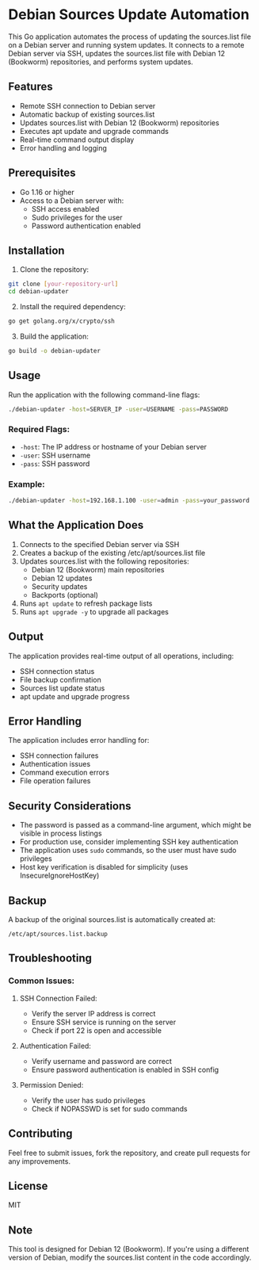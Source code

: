 # Debian Sources Update Automation

This Go application automates the process of updating the sources.list file on a Debian server and running system updates. It connects to a remote Debian server via SSH, updates the sources.list file with Debian 12 (Bookworm) repositories, and performs system updates.

## Features

- Remote SSH connection to Debian server
- Automatic backup of existing sources.list
- Updates sources.list with Debian 12 (Bookworm) repositories
- Executes apt update and upgrade commands
- Real-time command output display
- Error handling and logging

## Prerequisites

- Go 1.16 or higher
- Access to a Debian server with:
  - SSH access enabled
  - Sudo privileges for the user
  - Password authentication enabled

## Installation

1. Clone the repository:
```bash
git clone [your-repository-url]
cd debian-updater
```

2. Install the required dependency:
```bash
go get golang.org/x/crypto/ssh
```

3. Build the application:
```bash
go build -o debian-updater
```

## Usage

Run the application with the following command-line flags:

```bash
./debian-updater -host=SERVER_IP -user=USERNAME -pass=PASSWORD
```

### Required Flags:
- `-host`: The IP address or hostname of your Debian server
- `-user`: SSH username
- `-pass`: SSH password

### Example:
```bash
./debian-updater -host=192.168.1.100 -user=admin -pass=your_password
```

## What the Application Does

1. Connects to the specified Debian server via SSH
2. Creates a backup of the existing /etc/apt/sources.list file
3. Updates sources.list with the following repositories:
   - Debian 12 (Bookworm) main repositories
   - Debian 12 updates
   - Security updates
   - Backports (optional)
4. Runs `apt update` to refresh package lists
5. Runs `apt upgrade -y` to upgrade all packages

## Output

The application provides real-time output of all operations, including:
- SSH connection status
- File backup confirmation
- Sources list update status
- apt update and upgrade progress

## Error Handling

The application includes error handling for:
- SSH connection failures
- Authentication issues
- Command execution errors
- File operation failures

## Security Considerations

- The password is passed as a command-line argument, which might be visible in process listings
- For production use, consider implementing SSH key authentication
- The application uses `sudo` commands, so the user must have sudo privileges
- Host key verification is disabled for simplicity (uses InsecureIgnoreHostKey)

## Backup

A backup of the original sources.list is automatically created at:
```
/etc/apt/sources.list.backup
```

## Troubleshooting

### Common Issues:

1. SSH Connection Failed:
   - Verify the server IP address is correct
   - Ensure SSH service is running on the server
   - Check if port 22 is open and accessible

2. Authentication Failed:
   - Verify username and password are correct
   - Ensure password authentication is enabled in SSH config

3. Permission Denied:
   - Verify the user has sudo privileges
   - Check if NOPASSWD is set for sudo commands

## Contributing

Feel free to submit issues, fork the repository, and create pull requests for any improvements.

## License
MIT

## Note

This tool is designed for Debian 12 (Bookworm). If you're using a different version of Debian, modify the sources.list content in the code accordingly.

